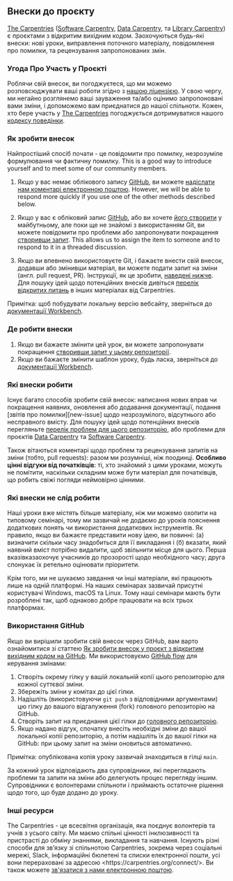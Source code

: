 ## Внески до проєкту

[The Carpentries][cp-site] ([Software Carpentry][swc-site], [Data
Carpentry][dc-site], та [Library Carpentry][lc-site]) є проєктами з відкритим вихідним кодом. Заохочуються будь-які внески: нові уроки, виправлення поточного матеріалу, повідомлення про помилки, та рецензування запропонованих змін.

### Угода Про Участь у Проєкті

Роблячи свій внесок, ви погоджуєтеся, що ми можемо розповсюджувати ваші роботи згідно з [нашою ліцензією](LICENSE.md). У свою чергу, ми негайно розглянемо ваші зауваження та/або оцінимо запропоновані вами зміни, і допоможемо вам приєднатися до нашої спільноти. Кожен, хто бере участь у [The Carpentries][cp-site] погоджується дотримуватися нашого [кодексу поведінки](CODE_OF_CONDUCT.md).

### Як зробити внесок

Найпростіший спосіб почати - це повідомити про помилку, незрозуміле формулювання чи фактичну помилку. This is a good way to
introduce yourself and to meet some of our community members.

1. Якщо у вас немає облікового запису [GitHub][github], ви можете [надіслати нам коментарі електронною поштою][contact]. However, we will be able to respond more quickly if you use
   one of the other methods described below.

2. Якщо у вас є обліковий запис [GitHub][github], або ви хочете [його створити][github-join] у майбутньому, але поки ще не знайомі з використанням Git, ви можете повідомити про проблеми або запропонувати покращення [створивши запит][repo-issues]. This allows us
   to assign the item to someone and to respond to it in a threaded discussion.

3. Якщо ви впевнено використовуєте Git, і бажаєте внести свій внесок, додавши або змінивши матеріал, ви можете подати запит на зміни (англ. pull request, PR). Інструкції, як це зробити, [наведені нижче](#using-github). Для пошуку ідей щодо потенційних внесків дивіться [перелік відкритих питань][issues] в інших матеріалах від Carpentries.

Примітка: щоб побудувати локальну версію вебсайту, зверніться до [документації Workbench][template-doc].

### Де робити внески

1. Якщо ви бажаєте змінити цей урок, ви можете запропонувати покращення [створивши запит у цьому репозиторії][repo-issues].
2. Якщо ви бажаєте змінити шаблон уроку, будь ласка, зверніться до [документації Workbench][template-doc].

### Які внески робити

Існує багато способів зробити свій внесок: написання нових вправ чи покращення наявних, оновлення або додавання документації, подання \[звітів про помилки]\[new-issue] щодо незрозумілого, відсутнього або несправного вмісту.
Для пошуку ідей щодо потенційних внесків перегляньте [перелік проблем для цього репозиторію][issues], або проблеми для проєктів [Data Carpentry][dc-issues] та [Software Carpentry][swc-issues].

Також вітаються коментарі щодо проблем та рецензування запитів на зміни (тобто, pull requests): разом ми розумніші, ніж поодинці. **Особливо цінні відгуки від початківців**: ті, хто знайомий з цими уроками, можуть не помітити, наскільки складним може бути матеріал для початківців, що робить свіжі погляди неймовірно цінними.

### Які внески не слід робити

Наші уроки вже містять більше матеріалу, ніж ми можемо охопити на типовому семінарі, тому ми зазвичай не додаємо до уроків пояснення додаткових понять чи використання додаткових інструментів. Як правило, якщо ви бажаєте представити нову ідею, ви повинні: (а) визначити скільки часу знадобиться для її викладання і (б) вказати, який наявний вміст потрібно видалити, щоб звільнити місце для цього. Перша вказівка ​​заохочує учасників до прозорості щодо необхідного часу; друга спонукає їх ретельно оцінювати пріоритети.

Крім того, ми не шукаємо завдання чи інші матеріали, які працюють лише на одній платформі. На наших семінарах зазвичай присутні користувачі Windows, macOS та Linux. Тому наші семінари мають бути розроблені так, щоб однаково добре працювати на всіх трьох платформах.

### Використання GitHub

Якщо ви вирішили зробити свій внесок через GitHub, вам варто ознайомитися зі статтею [Як зробити внесок у проєкт з відкритим вихідним кодом на GitHub][how-contribute]. Ми використовуємо [GitHub flow][github-flow] для керування змінами:

1. Створіть окрему гілку у вашій локальній копії цього репозиторію для кожної суттєвої зміни.
2. Збережіть зміни у комітах до цієї гілки.
3. Надішліть (використовуючи `git push` з відповідними аргументами) цю гілку до вашого відгалуження (fork) головного репозиторію на GitHub.
4. Створіть запит на приєднання цієї гілки до [головного репозиторію][repo].
5. Якщо надано відгук, спочатку внесіть необхідні зміни до вашої локальної копії репозиторію, а потім надішліть їх до вашої гілки на GitHub: при цьому запит на зміни оновиться автоматично.

Примітка: опублікована копія уроку зазвичай знаходиться в гілці `main`.

За кожний урок відповідають два супровідники, які переглядають проблеми та запити на зміни або делегують процес перегляду іншим. Супровідники є волонтерами спільноти і приймають остаточне рішення щодо того, що буде додано до уроку.

### Інші ресурси

The Carpentries - це всесвітня організація, яка поєднує волонтерів та учнів з усього світу. Ми маємо спільні цінності інклюзивності та пристрасті до обміну знаннями, викладання та навчання. Існують різні способи для звʼязку зі спільнотою Carpentries, зокрема через соціальні мережі, Slack, інформаційні бюлетені та списки електронної пошти, усі вони перераховані за адресою \<https\://carpentries.org/connect/>. Ви також можете [зв'язатися з нами електронною поштою][contact].

[repo]: https://github.com/ukrainian-carpentries/git-novice
[repo-issues]: https://github.com/ukrainian-carpentries/git-novice/issues
[contact]: mailto:team@carpentries.org
[cp-site]: https://carpentries.org/
[dc-issues]: https://github.com/issues?q=user%3Adatacarpentry
[dc-lessons]: https://datacarpentry.org/lessons/
[dc-site]: https://datacarpentry.org/
[discuss-list]: https://lists.software-carpentry.org/listinfo/discuss
[github]: https://github.com
[github-flow]: https://guides.github.com/introduction/flow/
[github-join]: https://github.com/join
[how-contribute]: https://egghead.io/courses/how-to-contribute-to-an-open-source-project-on-github
[issues]: https://carpentries.org/help-wanted-issues/
[lc-issues]: https://github.com/issues?q=user%3ALibraryCarpentry
[swc-issues]: https://github.com/issues?q=user%3Aswcarpentry
[swc-lessons]: https://software-carpentry.org/lessons/
[swc-site]: https://software-carpentry.org/
[lc-site]: https://librarycarpentry.org/
[template-doc]: https://carpentries.github.io/workbench/
